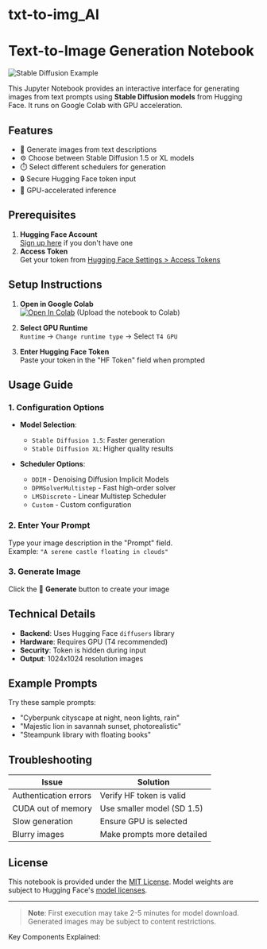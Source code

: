 # txt-to-img_AI

# Text-to-Image Generation Notebook

![Stable Diffusion Example](generated_image_example.png) <!-- Optional header image -->

This Jupyter Notebook provides an interactive interface for generating images from text prompts using **Stable Diffusion models** from Hugging Face. It runs on Google Colab with GPU acceleration.

## Features
- 🎨 Generate images from text descriptions
- ⚙️ Choose between Stable Diffusion 1.5 or XL models
- ⏱️ Select different schedulers for generation
- 🔒 Secure Hugging Face token input
- 🚀 GPU-accelerated inference

## Prerequisites
1. **Hugging Face Account**  
   [Sign up here](https://huggingface.co/join) if you don't have one
2. **Access Token**  
   Get your token from [Hugging Face Settings > Access Tokens](https://huggingface.co/settings/tokens)

## Setup Instructions
1. **Open in Google Colab**  
   [![Open In Colab](https://colab.research.google.com/assets/colab-badge.svg)](https://colab.research.google.com/github/your-repo/your-notebook)
   (Upload the notebook to Colab)

2. **Select GPU Runtime**  
   `Runtime` → `Change runtime type` → Select `T4 GPU`

3. **Enter Hugging Face Token**  
   Paste your token in the "HF Token" field when prompted

## Usage Guide
### 1. Configuration Options
- **Model Selection**:
  - `Stable Diffusion 1.5`: Faster generation
  - `Stable Diffusion XL`: Higher quality results
  
- **Scheduler Options**:
  - `DDIM` - Denoising Diffusion Implicit Models
  - `DPMSolverMultistep` - Fast high-order solver
  - `LMSDiscrete` - Linear Multistep Scheduler
  - `Custom` - Custom configuration

### 2. Enter Your Prompt
Type your image description in the "Prompt" field.  
Example: `"A serene castle floating in clouds"`

### 3. Generate Image
Click the 🚀 **Generate** button to create your image

## Technical Details
- **Backend**: Uses Hugging Face `diffusers` library
- **Hardware**: Requires GPU (T4 recommended)
- **Security**: Token is hidden during input
- **Output**: 1024x1024 resolution images

## Example Prompts
Try these sample prompts:
- "Cyberpunk cityscape at night, neon lights, rain"
- "Majestic lion in savannah sunset, photorealistic"
- "Steampunk library with floating books"

## Troubleshooting
| Issue | Solution |
|-------|----------|
| Authentication errors | Verify HF token is valid |
| CUDA out of memory | Use smaller model (SD 1.5) |
| Slow generation | Ensure GPU is selected |
| Blurry images | Make prompts more detailed |

## License
This notebook is provided under the [MIT License](LICENSE). Model weights are subject to Hugging Face's [model licenses](https://huggingface.co/models).

---
> **Note**: First execution may take 2-5 minutes for model download.  
> Generated images may be subject to content restrictions.


Key Components Explained:
